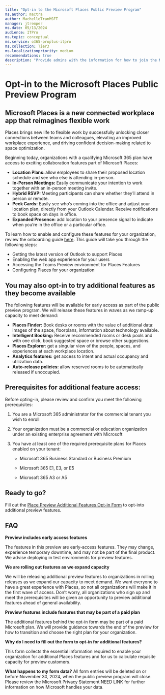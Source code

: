 ```yaml
---
title: "Opt-in to the Microsoft Places Public Preview Program"
ms.author: mactra
author: MachelleTranMSFT
manager: jtremper
ms.date: 05/13/2024
audience: ITPro
ms.topic: conceptual
ms.service: o365-proplus-itpro
ms.collection: Tier3
ms.localizationpriority: medium
recommendations: true
description: "Provide admins with the information for how to join the Microsoft Places Public Preview Program."
---
```


# Opt-in to the Microsoft Places Public Preview Program

## Microsoft Places is a new connected workplace app that reimagines flexible work

Places brings new life to flexible work by successfully unlocking closer connections between teams and colleagues, elevating an improved workplace experience, and driving confident decision-making related to space optimization.

Beginning today, organizations with a qualifying Microsoft 365 plan have access to exciting collaboration features part of Microsoft Places:

- **Location Plans:** allow employees to share their proposed location schedule and see who else is attending in-person.
- **In-Person Meetings:** Easily communicate your intention to work together with an in-person meeting invite.
- **Hybrid RSVP:** Meeting participants can share whether they’ll attend in person or remote. 
- **Peek Cards:** Easily see who’s coming into the office and adjust your location plan, directly from your Outlook Calendar. Receive notifications to book space on days in office. 
- **Expanded Presence:** add location to your presence signal to indicate when you’re in the office or a particular office.

To learn how to enable and configure these features for your organization, review the onboarding guide [here](deployoffice/places/deployment-guide-for-places). This guide will take you through the following steps:  

- Getting the latest version of Outlook to support Places 
- Enabling the web app experience for your users
- Accessing the Teams Preview environment for Places Features 
- Configuring Places for your organization

## You may also opt-in to try additional features as they become available 

The following features will be available for early access as part of the public preview program. We will release these features in waves as we ramp-up capacity to meet demand:  

- **Places Finder:** Book desks or rooms with the value of additional data: images of the space, floorplans, information about technology available. 
- **Intelligent Booking:** Receive recommended rooms or desk pools and with one click, book suggested space or browse other suggestions. 
- **Places Explorer:** get a singular view of the people, spaces, and experiences at each workplace location. 
- **Analytics features:** get access to intent and actual occupancy and utilization data. 
- **Auto-release policies:** allow reserved rooms to be automatically released if unoccupied.

## Prerequisites for additional feature access:  

Before opting-in, please review and confirm you meet the following prerequisites:  

1. You are a Microsoft 365 administrator for the commercial tenant you wish to enroll  

2. Your organization must be a commercial or education organization under an existing enterprise agreement with Microsoft  

3. You have at least one of the required prerequisite plans for Places enabled on your tenant: 

    - Microsoft 365 Business Standard or Business Premium 

    - Microsoft 365 E1, E3, or E5 

    - Microsoft 365 A3 or A5

## Ready to go?  

Fill out the [Place Preview Additional Features Opt-in Form](https://forms.office.com/r/XJFTwNQep6) to opt-into additional preview features.

## FAQ

**Preview includes early access features** 

The features in this preview are early-access features. They may change, experience temporary downtime, and may not be part of the final product. We advise deploying in test environments for preview features.  

**We are rolling out features as we expand capacity**

We will be releasing additional preview features to organizations in rolling releases as we expand our capacity to meet demand. We want everyone to have a great experience with Places, so not all organizations will make it in the first wave of access. Don’t worry, all organizations who sign up and meet the prerequisites will be given an opportunity to preview additional features ahead of general availability. 

**Preview features include features that may be part of a paid plan** 

The additional features behind the opt-in form may be part of a paid Microsoft plan. We will provide guidance towards the end of the preview for how to transition and choose the right plan for your organization. 

**Why do I need to fill out the form to opt-in for additional features?**

This form collects the essential information required to enable your organization for additional Places features and for us to calculate requisite capacity for preview customers.  

**What happens to my form data?**
All form entries will be deleted on or before November 30, 2024, when the public preview program will close. Please review the Microsoft Privacy Statement NEED LINK for further information on how Microsoft handles your data.  
